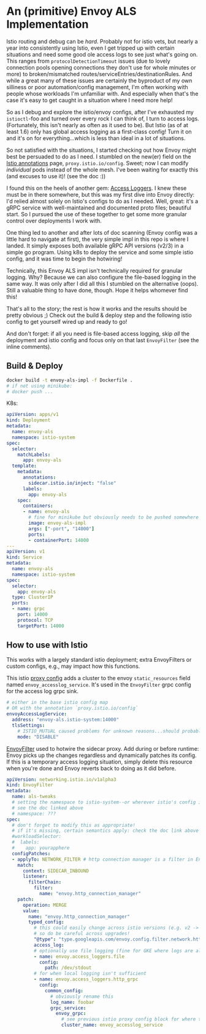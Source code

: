 # An (primitive) Envoy ALS Implementation

Istio routing and debug can be _hard_.
Probably not for istio vets, but nearly a year into consistently using Istio, even I get tripped up with certain situations and need some good ole access logs to see just what's going on.
This ranges from `protocolDetectionTimeout` issues (due to lovely connection pools opening connections they don't use for whole minutes or more) to broken/mismatched routes/serviceEntries/destinationRules.
And while a great many of these issues are certainly the byproduct of my own silliness or poor automation/config management, I'm often working with people whose workloads I'm unfamiliar with.
And especially when that's the case it's easy to get caught in a situation where I need more help!

So as I debug and explore the istio/envoy configs, after I've exhausted my `istioctl`-foo and turned over every rock I can think of, I turn to access logs.
(Fortunately, this isn't nearly as often as it used to be).
But Istio (as of at least 1.6) only has global access logging as a first-class config!
Turn it on and it's on for everything...which is less than ideal in a lot of situations.

So not satisfied with the situations, I started checking out how Envoy might best be persuaded to do as I need.
I stumbled on the new(er) field on the [Istio annotations](https://istio.io/latest/docs/reference/config/annotations/) page, `proxy.istio.io/config`.
Sweet; now I can modify _individual_ pods instead of the whole mesh.
I've been waiting for exactly this (and excuses to use it)! (see the doc :))

I found this on the heels of another gem: [Access Loggers](https://www.envoyproxy.io/docs/envoy/latest/api-v2/config/filter/accesslog/v2/accesslog.proto).
I knew these must be in there somewhere, but this was my first dive into Envoy directly: I'd relied almost solely on Istio's configs to do as I needed.
Well, great: it's a gRPC service with well-maintained and documented proto files; beautiful start.
So I pursued the use of these together to get some more granular control over deployments I work with.

One thing led to another and after lots of doc scanning (Envoy config was a little hard to navigate at first), the very simple impl in this repo is where I landed.
It simply exposes both available gRPC API versions (v2/3) in a simple go program.
Using k8s to deploy the service and some simple istio config, and it was time to begin the hotwiring!

Technically, this Envoy ALS impl isn't technically required for granular logging.
Why?
Because we can also configure the file-based logging in the same way.
It was only after I did all this I stumbled on the alternative (oops).
Still a valuable thing to have done, though.
Hope it helps whomever find this!

That's all to the story; the rest is how it works and the results should be pretty obvious ;)
Check out the build & deploy step and the following istio config to get yourself wired up and ready to go!

And don't forget: if all you need is file-based access logging, skip _all_ the deployment and istio config and focus only on that last `EnvoyFilter` (see the inline comments).

## Build & Deploy

```bash
docker build -t envoy-als-impl -f Dockerfile .
# if not using minikube:
# docker push ...
```

K8s:
```yaml
apiVersion: apps/v1
kind: Deployment
metadata:
  name: envoy-als
  namespace: istio-system
spec:
  selector:
    matchLabels:
      app: envoy-als
  template:
    metadata:
      annotations:
        sidecar.istio.io/inject: "false"
      labels:
        app: envoy-als
    spec:
      containers:
      - name: envoy-als
        # fine for minikube but obviously needs to be pushed somewhere
        image: envoy-als-impl
        args: ["-port", "14000"]
        ports:
        - containerPort: 14000
---
apiVersion: v1
kind: Service
metadata:
  name: envoy-als
  namespace: istio-system
spec:
  selector:
    app: envoy-als
  type: ClusterIP
  ports:
  - name: grpc
    port: 14000
    protocol: TCP
    targetPort: 14000
```

## How to use with Istio

This works with a largely standard istio deployment; extra EnvoyFilters or custom configs, e.g., may impact how this functions.

This istio [proxy config](https://istio.io/latest/docs/reference/config/istio.mesh.v1alpha1/#ProxyConfig) adds a cluster to the envoy `static_resources` field named `envoy_accesslog_service`.
It's used in the `EnvoyFilter` grpc config for the access log grpc sink.
```yaml
# either in the base istio config map
# OR with the annotation `proxy.istio.io/config`
envoyAccessLogService:
  address: "envoy-als.istio-system:14000"
  tlsSettings:
    # ISTIO_MUTUAL caused problems for unknown reasons...should probably be done with _some_ wire security
    mode: "DISABLE"
```

[EnvoyFilter](https://istio.io/latest/docs/reference/config/networking/envoy-filter/#EnvoyFilter) used to hotwire the sidecar proxy.
Add during or before runtime: Envoy picks up the changes regardless and dynamically patches its config.
If this is a temporary access logging situation, simply delete this resource when you're done and Envoy reverts back to doing as it did before.
```yaml
apiVersion: networking.istio.io/v1alpha3
kind: EnvoyFilter
metadata:
  name: als-tweaks
  # setting the namespace to istio-system--or wherever istio's config is--can (somewhat) emulate the global access logging for all sidecars
  # see the doc linked above
  # namespace: ???
spec:
  # don't forget to modify this as appropriate!
  # if it's missing, certain semantics apply: check the doc link above
  #workloadSelector:
  #  labels:
  #    app: yourapphere
  configPatches:
  - applyTo: NETWORK_FILTER # http connection manager is a filter in Envoy
    match:
      context: SIDECAR_INBOUND
      listener:
        filterChain:
          filter:
            name: "envoy.http_connection_manager"
    patch:
      operation: MERGE
      value:
        name: "envoy.http_connection_manager"
        typed_config:
          # this could easily change across istio versions (e.g. v2 -> v3), however it's required
          # so do be careful across upgrades!
          "@type": "type.googleapis.com/envoy.config.filter.network.http_connection_manager.v2.HttpConnectionManager"
          access_log:
          # optionally use file logging (fine for GKE where logs are already aggregated)
          - name: envoy.access_loggers.file
            config:
              path: /dev/stdout
          # for when local logging isn't sufficient
          - name: envoy.access_loggers.http_grpc
            config:
              common_config:
                # obviously rename this
                log_name: foobar
                grpc_service:
                  envoy_grpc:
                    # see previous istio proxy config block for where this name comes from
                    cluster_name: envoy_accesslog_service
```
